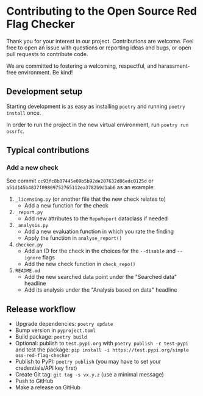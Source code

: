 <!--
SPDX-FileCopyrightText: 2023 DB Systel GmbH

SPDX-License-Identifier: Apache-2.0
-->

# Contributing to the Open Source Red Flag Checker

Thank you for your interest in our project. Contributions are welcome. Feel free to open an issue with questions or reporting ideas and bugs, or open pull requests to contribute code.

We are committed to fostering a welcoming, respectful, and harassment-free environment. Be kind!

## Development setup

Starting development is as easy as installing `poetry` and running `poetry install` once.

In order to run the project in the new virtual environment, run `poetry run ossrfc`.

## Typical contributions

### Add a new check

See commit `cc93fc8b07445e09b5b92de207632d86edc0125d` or
`a51d145b4837f09809752765112ea3782b9d1ab6` as an example:

1. `_licensing.py` (or another file that the new check relates to)
    * Add a new function for the check
1. `_report.py`
    * Add new attributes to the `RepoReport` dataclass if needed
1. `_analysis.py`
    * Add a new evaluation function in which you rate the finding
    * Apply the function in `analyse_report()`
1. `checker.py`
    * Add an ID for the check in the choices for the `--disable` and `--ignore` flags
    * Add the new check function in `check_repo()`
1. `README.md`
    * Add the new searched data point under the "Searched data" headline
    * Add its analysis under the "Analysis based on data" headline


## Release workflow

* Upgrade dependencies: `poetry update`
* Bump version in `pyproject.toml`
* Build package: `poetry build`
* Optional: publish to `test.pypi.org` with `poetry publish -r test-pypi` and test the package: `pip install -i https://test.pypi.org/simple oss-red-flag-checker`
* Publish to PyPI: `poetry publish` (you may have to set your credentials/API key first)
* Create Git tag: `git tag -s vx.y.z` (use a minimal message)
* Push to GitHub
* Make a release on GitHub
